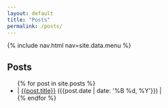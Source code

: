 ```yaml
---
layout: default
title: "Posts"
permalink: /posts/
---
```


{% include nav.html nav=site.data.menu %}

## Posts ##
<ul>
{% for post in site.posts %}
<li> | <a href="{{post.url}}">{{post.title}}</a> ({{post.date | date: '%B %d, %Y'}}) | </li>
{% endfor %}
</ul> 